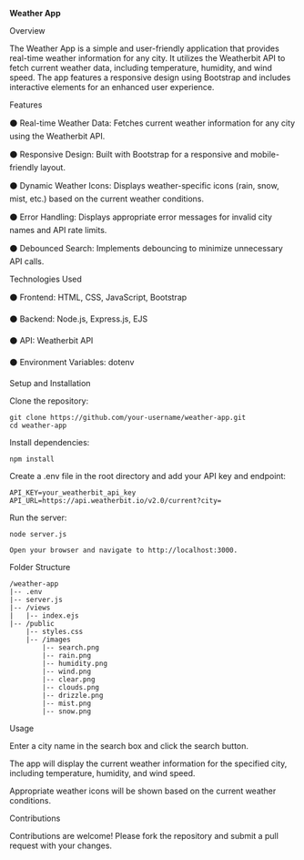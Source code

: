 ****Weather App****

Overview

The Weather App is a simple and user-friendly application that provides real-time weather information for any city. It utilizes the Weatherbit API to fetch current weather data, including temperature, humidity, and wind speed. The app features a responsive design using Bootstrap and includes interactive elements for an enhanced user experience.


Features

  ⚫ Real-time Weather Data: Fetches current weather information for any city using the Weatherbit API.
  
  ⚫ Responsive Design: Built with Bootstrap for a responsive and mobile-friendly layout.
  
  ⚫ Dynamic Weather Icons: Displays weather-specific icons (rain, snow, mist, etc.) based on the current weather conditions.
  
  ⚫ Error Handling: Displays appropriate error messages for invalid city names and API rate limits.
  
  ⚫ Debounced Search: Implements debouncing to minimize unnecessary API calls.
  


Technologies Used

 ⚫ Frontend: HTML, CSS, JavaScript, Bootstrap
 
 ⚫ Backend: Node.js, Express.js, EJS
 
 ⚫ API: Weatherbit API
 
 ⚫ Environment Variables: dotenv

Setup and Installation

Clone the repository:

    git clone https://github.com/your-username/weather-app.git
    cd weather-app

Install dependencies:

    npm install

Create a .env file in the root directory and add your API key and endpoint:

    API_KEY=your_weatherbit_api_key
    API_URL=https://api.weatherbit.io/v2.0/current?city=

Run the server:

    node server.js

    Open your browser and navigate to http://localhost:3000.

Folder Structure

    /weather-app
    |-- .env
    |-- server.js
    |-- /views
    |   |-- index.ejs
    |-- /public
        |-- styles.css
        |-- /images
            |-- search.png
            |-- rain.png
            |-- humidity.png
            |-- wind.png
            |-- clear.png
            |-- clouds.png
            |-- drizzle.png
            |-- mist.png
            |-- snow.png

Usage

  Enter a city name in the search box and click the search button.
  
  The app will display the current weather information for the specified city, including temperature, humidity, and wind speed.
  
  Appropriate weather icons will be shown based on the current weather conditions.
  
Contributions

Contributions are welcome! Please fork the repository and submit a pull request with your changes.
